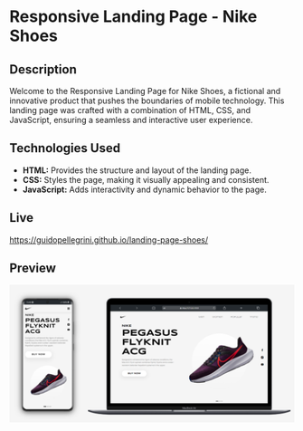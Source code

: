 # Responsive Landing Page - Nike Shoes

## Description

Welcome to the Responsive Landing Page for Nike Shoes, a fictional and innovative product that pushes the boundaries of mobile technology. This landing page was crafted with a combination of HTML, CSS, and JavaScript, ensuring a seamless and interactive user experience.

## Technologies Used

- **HTML:** Provides the structure and layout of the landing page.
- **CSS:** Styles the page, making it visually appealing and consistent.
- **JavaScript:** Adds interactivity and dynamic behavior to the page.

## Live

https://guidopellegrini.github.io/landing-page-shoes/

## Preview

![Nike Shoes Landing Page](./preview.png)

